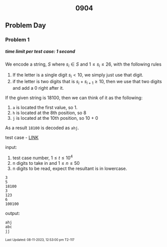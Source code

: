 <h2 align="center">0904</h2>

## Problem Day 

### Problem 1
##### time limit per test case: 1 second 

We encode a string, $S$ where $s_i \in S$  and $1\leq s_i \leq 26$, with the following rules
1. If the letter is a single digit $s_i < 10$, we simply just use that digit. 
2. if the letter is two digits that is $s_i+s_{i+1} \geq 10$, then we use that two digits and add a 0 right after it. 

If the given string is 18100, then we can think of it as the following: 
1. ```a``` is located the first value, so 1.
2. ```h``` is located at the 8th position, so 8
3. ```j``` is located at the 10th position, so 10 + 0

As a result ```18100``` is decoded as ```ahj```.

test case - [LINK](https://github.com/JeffreyChan0913/INTERMEDIATE/blob/main/0826/testcase.txt)

input:

1. test case number, $1\leq t \leq 10^4$
2. n digits to take in and $1 \leq n \leq 50$
3. n digits to be read, expect the resultant is in lowercase. 

```
3
5
18100
3
123
6
100100
```

output:
```
ahj
abc
jj
```
<font size = 1>Last Updated: 08-11-2023, 12:53:00 pm T2-117</font>
